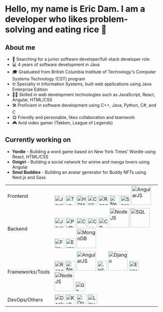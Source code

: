 # Hello, my name is Eric Dam. I am a developer who likes problem-solving and eating rice 👋

## About me
- 🔎 Searching for a junior software developer/full-stack developer role
- 💻 4 years of software development in Java
- 🎓 Graduated from British Columbia Institute of Technology's Computer Systems Technology (CST) program
- 🤓 Specialty in Information Systems, built web applications using Java Enterprise Edition
- 🐱‍💻 Skilled in web development technologies such as JavaScript, React, Angular, HTML/CSS
- 🛠️ Proficient in software development using C++, Java, Python, C#, and C
- 😋 Friendly and personable, likes collaboration and teamwork
- 🎮 Avid video gamer (Tekken, League of Legends)

## Currently working on
- **Yordle** - Building a word game based on New York Times' Wordle using React, HTML/CSS
- **Onigiri** - Building a social network for anime and manga lovers using Angular
- **Smol Buddies** - Building an avatar generator for Buddy NFTs using Next.js and Sass

|  |  |
| --- | --- |
| Frontend | <img src='https://user-images.githubusercontent.com/45437685/176979047-bae193ce-a461-4d59-b95d-9a6165ceaa7b.png' alt='JavaScript' width="32px" style="max-width: 100%"/> <img src='https://user-images.githubusercontent.com/45437685/176979107-0581c21e-2c21-428d-95c0-9fd9c3f9d3d3.png' alt='TypeScript' width="32px" style="max-width: 100%" /> <img src="https://user-images.githubusercontent.com/45437685/176979160-54e6e642-f834-404b-8c50-21faeb32d302.png" alt='HTML' width="32px" style="max-width: 100%"/> <img src="https://user-images.githubusercontent.com/45437685/176979181-47c59d71-185e-4c64-9fe8-e6c49aea6b23.png" alt='CSS' width="32px" style="max-width: 100%"/> <img src="https://user-images.githubusercontent.com/45437685/176979210-b6025035-0a50-4835-ba7b-7cff5e664515.png" alt='React' width="32px" style="max-width: 100%"/> <img src="https://user-images.githubusercontent.com/45437685/176979240-6317c8bd-0d45-4cdc-9b57-61e42e96b36d.png" alt='NextJS' width="32px" style="max-width: 100%"/> <img src="https://user-images.githubusercontent.com/45437685/176979294-9a336493-c0db-4bdf-bbb5-9f7c3a9e0748.png" alt='Sass' width="32px" style="max-width: 100%"/> <img src="https://user-images.githubusercontent.com/45437685/176979679-eef18e24-e17f-4c16-b9d8-91b34ba3d1d5.png"  alt='AngularJS' width="64px" style="max-width: 100%"/> |
| Backend | <img src="https://user-images.githubusercontent.com/45437685/176979360-dd575203-2b54-41df-94f7-0f1b8a631369.png" alt='Java' width="32px" style="max-width: 100%" /> <img src="https://user-images.githubusercontent.com/45437685/176979384-85205039-6508-446c-82fc-f3df644df126.png" alt='Python' width="32px" style="max-width: 100%" /> <img src="https://user-images.githubusercontent.com/45437685/176979398-f2a34e43-0cd5-42f1-ae2a-ee9a5dcae79a.png" alt='C' width="32px" style="max-width: 100%" /> <img src="https://user-images.githubusercontent.com/45437685/176979415-5f2e8945-dc4e-4c10-afbc-bfba293929c4.png" alt='C++' width="32px" style="max-width: 100%" /> <img src="https://user-images.githubusercontent.com/45437685/176979433-a148caa7-3d73-49ff-b603-954c0370b7a3.png" alt='C#' width="32px" style="max-width: 100%" /> <img src="https://user-images.githubusercontent.com/45437685/176979448-c810fa67-ad6b-4ce1-b1e0-9f5ef08784b3.png" alt='NodeJS' width="64px" style="max-width: 100%" /> <img src="https://user-images.githubusercontent.com/45437685/176979487-68b36b91-6ac1-42a5-9715-f7be885f7e07.png" alt='SQL' width="64px" style="max-width: 100%" /> <img src="https://user-images.githubusercontent.com/45437685/176979497-fd7c8472-6c88-4a40-8984-8ed2f7e61d71.png" alt='Firebase' width="32px" style="max-width: 100%" /> <img src="https://user-images.githubusercontent.com/45437685/176979589-6c147b9f-f11a-4f20-98f7-f9c12e365ecb.png" alt='ExpressJS' width="32px" style="max-width: 100%" /> <img src="https://user-images.githubusercontent.com/45437685/176979634-dc95bd85-8f6c-4a9e-b8fe-aabb8130fdcc.png" alt='MongoDB' width="64px" style="max-width: 100%" /> |
| Frameworks/Tools | <img src="https://user-images.githubusercontent.com/45437685/176979210-b6025035-0a50-4835-ba7b-7cff5e664515.png" alt='React' width="32px" style="max-width: 100%" /> <img src="https://user-images.githubusercontent.com/45437685/176979240-6317c8bd-0d45-4cdc-9b57-61e42e96b36d.png" alt='NextJS' width="32px" style="max-width: 100%" /> <img src="https://user-images.githubusercontent.com/45437685/176979679-eef18e24-e17f-4c16-b9d8-91b34ba3d1d5.png" alt='AngularJS' width="64px" style="max-width: 100%" /> <img src="https://user-images.githubusercontent.com/45437685/176979771-52d7f540-6ed5-4d4c-a6cc-d260946bc0b8.png" alt='.NET' width="32px" style="max-width: 100%" /> <img src="https://user-images.githubusercontent.com/45437685/176979784-78fc4ce4-1547-43b5-b402-f8ccf3d7735b.png" alt='Django' width="64px" style="max-width: 100%" /> <img src="https://user-images.githubusercontent.com/45437685/176979589-6c147b9f-f11a-4f20-98f7-f9c12e365ecb.png" alt='ExpressJS' width="32px" style="max-width: 100%" /> <img src="https://user-images.githubusercontent.com/45437685/176979448-c810fa67-ad6b-4ce1-b1e0-9f5ef08784b3.png" alt='NodeJS' width="64px" style="max-width: 100%" /> <img src="https://user-images.githubusercontent.com/45437685/176979812-39707130-9834-4089-9412-417b9cf1d212.png" alt='Git' width="32px" style="max-width: 100%" /> |
| DevOps/Others | <img src="https://user-images.githubusercontent.com/45437685/176979842-1a8e79e9-e899-4e6b-921c-5f1bb63f03fa.png" alt='Docker' width="32px" style="max-width: 100%" /> <img src="https://user-images.githubusercontent.com/45437685/176979862-8e125162-2a0e-4898-8529-ff2d712e83ce.png" alt='Kubernetes' width="32px" style="max-width: 100%" /> <img src="https://user-images.githubusercontent.com/45437685/176979877-bae12867-346f-4437-ade0-ce70fc92f15a.png" alt='OpenShift' width="32px" style="max-width: 100%" /> <img src="https://user-images.githubusercontent.com/45437685/176979892-dc2002f6-24eb-4e0e-b1ab-8623479cab6a.png" alt='Linux' width="32px" style="max-width: 100%" /> |

























<!--
**RiceDam/RiceDam** is a ✨ _special_ ✨ repository because its `README.md` (this file) appears on your GitHub profile.

Here are some ideas to get you started:

- 🔭 I’m currently working on ...
- 🌱 I’m currently learning ...
- 👯 I’m looking to collaborate on ...
- 🤔 I’m looking for help with ...
- 💬 Ask me about ...
- 📫 How to reach me: ...
- 😄 Pronouns: ...
- ⚡ Fun fact: ...
-->
